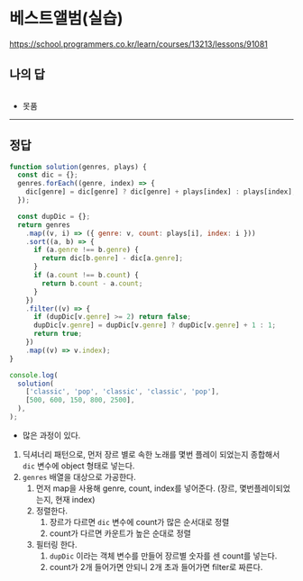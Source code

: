 # 베스트앨범(실습)

https://school.programmers.co.kr/learn/courses/13213/lessons/91081

## 나의 답

```js

```

- 못품

---

## 정답

```js
function solution(genres, plays) {
  const dic = {};
  genres.forEach((genre, index) => {
    dic[genre] = dic[genre] ? dic[genre] + plays[index] : plays[index];
  });

  const dupDic = {};
  return genres
    .map((v, i) => ({ genre: v, count: plays[i], index: i }))
    .sort((a, b) => {
      if (a.genre !== b.genre) {
        return dic[b.genre] - dic[a.genre];
      }
      if (a.count !== b.count) {
        return b.count - a.count;
      }
    })
    .filter((v) => {
      if (dupDic[v.genre] >= 2) return false;
      dupDic[v.genre] = dupDic[v.genre] ? dupDic[v.genre] + 1 : 1;
      return true;
    })
    .map((v) => v.index);
}

console.log(
  solution(
    ['classic', 'pop', 'classic', 'classic', 'pop'],
    [500, 600, 150, 800, 2500],
  ),
);
```

- 많은 과정이 있다.

1. 딕셔너리 패턴으로, 먼저 장르 별로 속한 노래를 몇번 플레이 되었는지 종합해서 `dic` 변수에 object 형태로 넣는다.
2. `genres` 배열을 대상으로 가공한다.
   1. 먼저 map을 사용해 genre, count, index를 넣어준다. (장르, 몇번플레이되었는지, 현재 index)
   2. 정렬한다.
      1. 장르가 다르면 `dic` 변수에 count가 많은 순서대로 정렬
      2. count가 다르면 카운트가 높은 순대로 정렬
   3. 필터링 한다.
      1. `dupDic` 이라는 객체 변수를 만들어 장르별 숫자를 센 count를 넣는다.
      2. count가 2개 들어가면 안되니 2개 초과 들어가면 filter로 짜른다.
